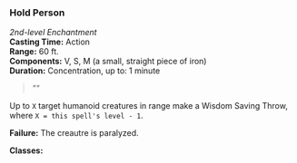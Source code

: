 ### Hold Person  
*2nd-level Enchantment*  
**Casting Time:** Action  
**Range:** 60 ft.  
**Components:** V, S, M (a small, straight piece of iron)  
**Duration:** Concentration, up to: 1 minute  

> *""*

Up to `X` target humanoid creatures in range make a Wisdom Saving Throw, where `X = this spell's level - 1`.

**Failure:** The creautre is paralyzed.

**Classes:** 